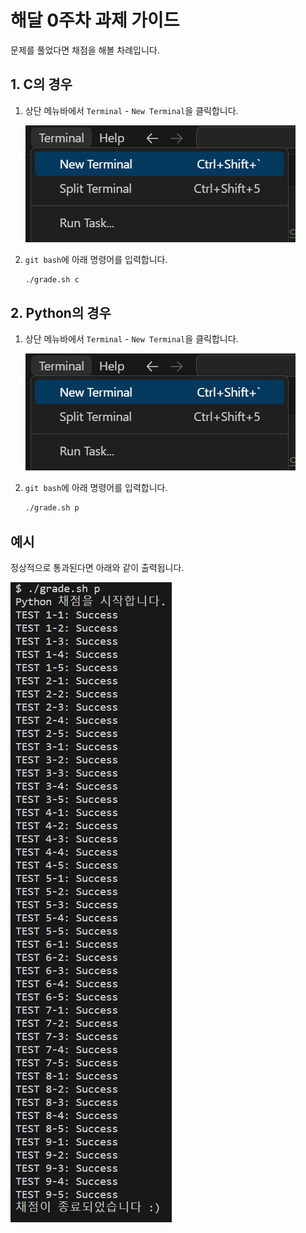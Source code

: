 # 해달 0주차 과제 가이드

문제를 풀었다면 채점을 해볼 차례입니다.

## 1. C의 경우

1. 상단 메뉴바에서 `Terminal` - `New Terminal`을 클릭합니다.

    ![new terminal](../assets/5-1.png)

1. `git bash`에 아래 명령어를 입력합니다.

    ```bash
    ./grade.sh c
    ```

## 2. Python의 경우

1. 상단 메뉴바에서 `Terminal` - `New Terminal`을 클릭합니다.

    ![new terminal](../assets/5-1.png)

1. `git bash`에 아래 명령어를 입력합니다.

    ```bash
    ./grade.sh p
    ```

## 예시

정상적으로 통과된다면 아래와 같이 출력됩니다.

![success](../assets/5-2.png)

